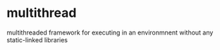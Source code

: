 # multithread
multithreaded framework for executing in an environmnent without any static-linked libraries

